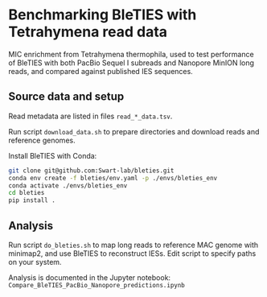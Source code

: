 Benchmarking BleTIES with Tetrahymena read data
===============================================

MIC enrichment from Tetrahymena thermophila, used to test performance of
BleTIES with both PacBio Sequel I subreads and Nanopore MinION long reads, and
compared against published IES sequences.


Source data and setup
---------------------

Read metadata are listed in files `read_*_data.tsv`.

Run script `download_data.sh` to prepare directories and download reads and
reference genomes.

Install BleTIES with Conda:

```bash
git clone git@github.com:Swart-lab/bleties.git
conda env create -f bleties/env.yaml -p ./envs/bleties_env
conda activate ./envs/bleties_env
cd bleties
pip install .
```


Analysis
--------

Run script `do_bleties.sh` to map long reads to reference MAC genome with
minimap2, and use BleTIES to reconstruct IESs. Edit script to specify paths on
your system.

Analysis is documented in the Jupyter notebook: 
`Compare_BleTIES_PacBio_Nanopore_predictions.ipynb`
